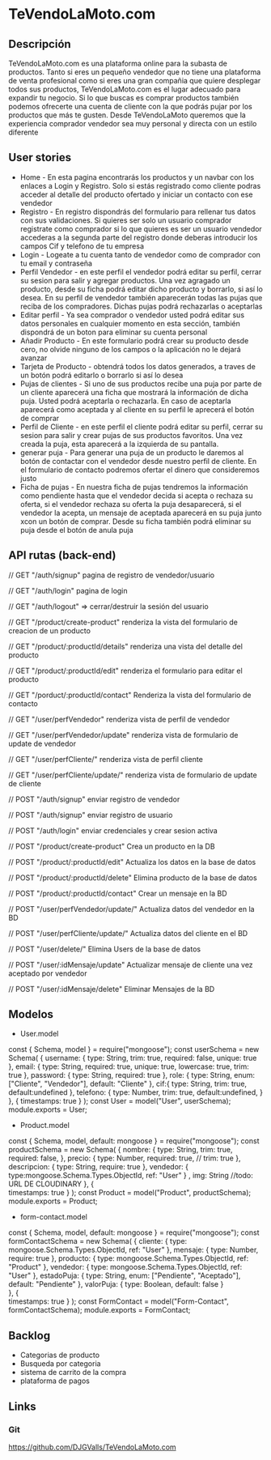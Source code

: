 # TeVendoLaMoto.com

## Descripción
TeVendoLaMoto.com es una plataforma online para la subasta de productos. Tanto si eres un pequeño vendedor que no tiene una plataforma de venta profesional como si eres una gran compañia que quiere desplegar todos sus productos,  TeVendoLaMoto.com es el lugar adecuado para expandir tu negocio. Si lo que buscas es comprar productos también podemos ofrecerte una cuenta de cliente con la que podrás pujar por los productos que más te gusten. Desde TeVendoLaMoto queremos que la experiencia comprador vendedor sea muy personal y directa con un estilo diferente
<br>

## User stories
- Home - En esta pagina encontrarás los productos y un navbar con los enlaces a Login y Registro. Solo si estás registrado como cliente podras acceder al detalle del producto ofertado y iniciar un contacto con ese vendedor
- Registro - En registro dispondrás del formulario para rellenar tus datos con sus validaciones. Si quieres ser solo un usuario comprador registrate como comprador si lo que quieres es ser un usuario vendedor accederas a la segunda parte del registro donde deberas introducir los campos Cif y telefono de tu empresa
- Login - Logeate a tu cuenta tanto de vendedor como de comprador con tu email y contraseña
- Perfil Vendedor - en este perfil el vendedor podrá editar su perfil, cerrar su sesion para salir y agregar productos. Una vez agragado un producto, desde su ficha podrá editar dicho producto y borrarlo, si así lo desea. En su perfil de vendedor también aparecerán todas las pujas que reciba de los compradores. Dichas pujas podrá rechazarlas o aceptarlas
- Editar perfil -  Ya sea comprador o vendedor usted podrá editar sus datos personales en cualquier momento en esta sección, también dispondrá de un boton para eliminar su cuenta personal
- Añadir Producto - En este formulario podrá crear su producto desde cero, no olvide ninguno de los campos o la aplicación no le dejará avanzar
- Tarjeta de Producto - obtendrá todos los datos generados, a traves de un botón podrá editarlo o borrarlo si así lo desea
- Pujas de clientes - Si uno de sus productos recibe una puja por parte de un cliente aparecerá una ficha que mostrará la información de dicha puja. Usted podrá aceptarla o rechazarla. En caso de aceptarla aparecerá como aceptada y al cliente en su perfil le aprecerá el botón de comprar
- Perfil de Cliente -  en este perfil el cliente podrá editar su perfil, cerrar su sesion para salir y crear pujas de sus productos favoritos. Una vez creada la puja, esta aparecerá a la izquierda de su pantalla.
- generar puja - Para generar una puja de un producto le daremos al botón de contactar con el vendedor desde nuestro perfil de cliente. En el formulario de contacto podremos ofertar el dinero que consideremos justo
- Ficha de pujas - En nuestra ficha de pujas tendremos la información como pendiente hasta que el vendedor decida si acepta o rechaza su oferta, si el vendedor rechaza su oferta la puja desaparecerá, si el vendedor la acepta, un mensaje de aceptada aparecerá en su puja junto xcon un botón de comprar. Desde su ficha también podrá eliminar su puja desde el botón de anula puja

## API rutas (back-end)

// GET "/auth/signup" pagina de registro de vendedor/usuario

// GET "/auth/login" pagina de login

// GET "/auth/logout" => cerrar/destruir la sesión del usuario

// GET "/product/create-product" renderiza la vista del formulario de creacion de un producto

// GET "/product/:productId/details" renderiza una vista del detalle del producto

// GET "/product/:productId/edit" renderiza el formulario para editar el producto

// GET "/porduct/:productId/contact" Renderiza la vista del formulario de contacto

// GET "/user/perfVendedor" renderiza vista de perfil de vendedor

// GET "/user/perfVendedor/update" renderiza vista de formulario de update de vendedor

// GET "/user/perfCliente/" renderiza vista de perfil cliente

// GET "/user/perfCliente/update/" renderiza vista de formulario de update de cliente

// POST "/auth/signup" enviar registro de vendedor

// POST "/auth/signup" enviar registro de usuario

// POST "/auth/login" enviar credenciales y crear sesion activa

// POST "/product/create-product" Crea un producto en la DB

// POST "/product/:productId/edit" Actualiza los datos en la base de datos

// POST "/product/:productId/delete" Elimina producto de la base de datos

// POST "/product/:productId/contact" Crear un mensaje en la BD

// POST "/user/perfVendedor/update/" Actualiza datos del vendedor en la BD

// POST "/user/perfCliente/update/" Actualiza datos del cliente en el BD

// POST "/user/delete/" Elimina Users de la base de datos

// POST "/user/:idMensaje/update" Actualizar mensaje de cliente una vez aceptado por vendedor

// POST "/user/:idMensaje/delete" Eliminar Mensajes de la BD


## Modelos

- User.model

const { Schema, model } = require("mongoose");
const userSchema = new Schema(
  {
    username: {
      type: String,
      trim: true,
      required: false,
      unique: true
    },
    email: {
      type: String,
      required: true,
      unique: true,
      lowercase: true,
      trim: true
    },
    password: {
      type: String,
      required: true
    },
    role: {
      type: String,
      enum: ["Cliente", "Vendedor"],
      default: "Cliente"
    },
    cif:{
      type: String,
      trim: true,
      default:undefined
    },
    telefono: {
      type: Number,
      trim: true,
      default:undefined,
    }
  },
  {
    timestamps: true
  }
);
const User = model("User", userSchema);
module.exports = User;

- Product.model

const { Schema, model, default: mongoose } = require("mongoose");
const productSchema = new Schema(
  {
    nombre: {
      type: String,
      trim: true,
      required: false,
    },
    precio: {
      type: Number,
      required: true,
      // trim: true
    },
    descripcion: {
      type: String,
      require: true
    },
    vendedor: {
      type:mongoose.Schema.Types.ObjectId,
      ref: "User"
    } ,
    img: String //todo: URL DE CLOUDINARY
  },
  {   
    timestamps: true
  }
);
const Product = model("Product", productSchema);
module.exports = Product;

- form-contact.model

const { Schema, model, default: mongoose } = require("mongoose");
const formContactSchema = new Schema(
  {
    cliente: {
      type: mongoose.Schema.Types.ObjectId,
      ref: "User"
    },
    mensaje: {
      type: Number,
      require: true
    },
    producto:
      {
        type: mongoose.Schema.Types.ObjectId,
        ref: "Product"
      },
      vendedor: {
        type: mongoose.Schema.Types.ObjectId,
        ref: "User"
      },
      estadoPuja: {
        type: String,
        enum: ["Pendiente", "Aceptado"],
        default: "Pendiente"
      },
      valorPuja: {
        type: Boolean,
        default: false
      }      
  },
  {  
    timestamps: true
  }
);
const FormContact = model("Form-Contact", formContactSchema);
module.exports = FormContact;


## Backlog

- Categorias de producto
- Busqueda por categoria
- sistema de carrito de la compra
- plataforma de pagos


## Links

### Git
https://github.com/DJGValls/TeVendoLaMoto.com